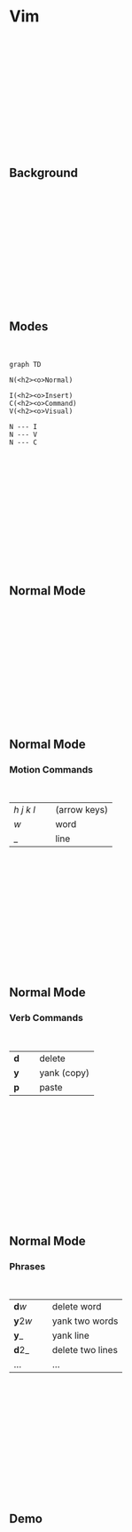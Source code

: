# Vim

[//]: # 'see [[public-speaking]]'
[//]: # 'prep:'
[//]: # 'disable markdown github styling'
[//]: # 'open MosaicLarge in new window'
[//]: # 'prepare demo table in same window'
[//]: # 'C-S-P Editor Font Zoom in x12'

<br><br><br><br><br><br><br><br><br><br><br><br>

## Background

[//]: # 'a set of key bindings?'
[//]: # 'efficient'

<br><br><br><br><br><br><br><br><br><br><br><br>

## Modes

[//]: # 'I and ESC'

<br>

```mermaid
graph TD

N(<h2><o>Normal)

I(<h2><o>Insert)
C(<h2><o>Command)
V(<h2><o>Visual)

N --- I
N --- V
N --- C
```

<br><br><br><br><br><br><br><br><br><br><br><br>

## Normal Mode

<br><br><br><br><br><br><br><br><br><br><br><br>

## Normal Mode

### Motion Commands

<br>

|                        |              |
| ---------------------- | ------------ |
| _h_ _j_ _k_ _l_ &emsp; | (arrow keys) |
| _w_                    | word         |
| \_                     | line         |

[//]: # 'USE NUMBERS'

<br><br><br><br><br><br><br><br><br><br><br><br>

## Normal Mode

### Verb Commands

<br>

|              |             |
| ------------ | ----------- |
| **d** &emsp; | delete      |
| **y**        | yank (copy) |
| **p**        | paste       |

<br><br><br><br><br><br><br><br><br><br><br><br>

## Normal Mode

### Phrases

<br>

|                  |                  |
| ---------------- | ---------------- |
| **d**_w_         | delete word      |
| **y**2*w* &emsp; | yank two words   |
| **y**\_          | yank line        |
| **d**2\_         | delete two lines |
| $\dots$          | $\dots$          |

[//]: # 'easy to remember, switch keyboard layouts'

<br><br><br><br><br><br><br><br><br><br><br><br>

## Demo

<br><br><br><br><br><br><br><br><br><br><br><br>

[//]: # 'learn Vim!'
[//]: # 'disadvantage: frustrating'
